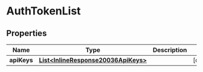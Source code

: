
# AuthTokenList

## Properties
Name | Type | Description | Notes
------------ | ------------- | ------------- | -------------
**apiKeys** | [**List&lt;InlineResponse20036ApiKeys&gt;**](InlineResponse20036ApiKeys.md) |  |  [optional]



